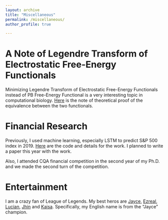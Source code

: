 ```yaml
---
layout: archive
title: "Miscellaneous"
permalink: /miscellaneous/
author_profile: true

---
```



A Note of Legendre Transform of Electrostatic Free-Energy Functionals
======
Minimizing Legendre Transform of Electrostatic Free-Energy Functionals instead of PB Free-Energy Functional is a very interesting topic in computational biology. [Here](https://Zunding.github.io/files/CiottiLi_LegendreTransforms_SIAP2018.pdf) is the note of theoretical proof of the equivalence between the two functionals.

Financial Research
======
Previously, I used machine learning, especially LSTM to predict S&P 500 index in 2019. [Here](https://github.com/Zunding/S-P-500-Index-Prediction) are the code and details for the work. I planned to write a paper this year with the work.

Also, I attended CQA financial competition in the second year of my Ph.D. and we made the second turn of the competition.

Entertainment
======
I am a crazy fan of League of Legends. My best heros are [Jayce](https://leagueoflegends.fandom.com/wiki/Jayce), [Ezreal](https://leagueoflegends.fandom.com/wiki/Ezreal), [Lucian](https://leagueoflegends.fandom.com/wiki/Lucian), [Jhin](https://leagueoflegends.fandom.com/wiki/Jhin) and [Kaisa](https://leagueoflegends.fandom.com/wiki/Kai%27Sa/LoL). Specifically, my English name is from the “Jayce” champion.
